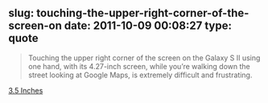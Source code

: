 slug: touching-the-upper-right-corner-of-the-screen-on
date: 2011-10-09 00:08:27
type: quote
---

> Touching the upper right corner of the screen on the Galaxy S II using one hand, with its 4.27-inch screen, while you’re walking down the street looking at Google Maps, is extremely difficult and frustrating.

[3.5 Inches](http://dcurt.is/2011/10/03/3-point-5-inches/)
